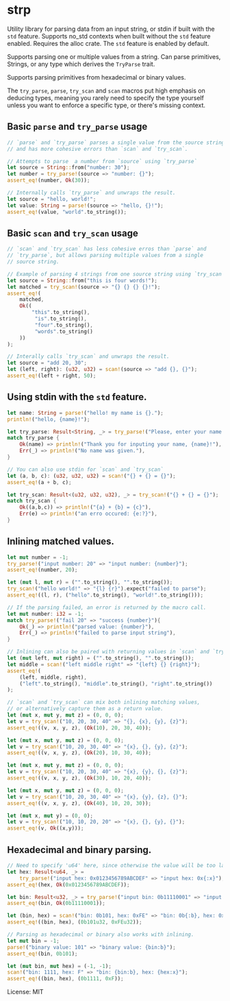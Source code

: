 # strp

Utility library for parsing data from an input string, or stdin if built with the `std` feature.
Supports no_std contexts when built without the `std` feature enabled. Requires the alloc crate.
The `std` feature is enabled by default.

Supports parsing one or multiple values from a string. Can parse primitives, Strings, or any
type which derives the `TryParse` trait.

Supports parsing primitives from hexadecimal or binary values.

The `try_parse`, `parse`, `try_scan` and `scan` macros put high emphasis on deducing types,
meaning you rarely need to specify the type yourself unless you want to enforce a specific
type, or there's missing context.

## Basic `parse` and `try_parse` usage

```rust
// `parse` and `try_parse` parses a single value from the source string,
// and has more cohesive errors than `scan` and `try_scan`.

// Attempts to parse  a number from `source` using `try_parse`
let source = String::from("number: 30");
let number = try_parse!(source => "number: {}");
assert_eq!(number, Ok(30));

// Internally calls `try_parse` and unwraps the result.
let source = "hello, world!";
let value: String = parse!(source => "hello, {}!");
assert_eq!(value, "world".to_string());
```

## Basic `scan` and `try_scan` usage

```rust
// `scan` and `try_scan` has less cohesive erros than `parse` and
// `try_parse`, but allows parsing multiple values from a single
// source string.

// Example of parsing 4 strings from one source string using `try_scan`
let source = String::from("this is four words!");
let matched = try_scan!(source => "{} {} {} {}!");
assert_eq!(
    matched,
    Ok((
        "this".to_string(),
         "is".to_string(),
         "four".to_string(),
         "words".to_string()
    ))
);

// Interally calls `try_scan` and unwraps the result.
let source = "add 20, 30";
let (left, right): (u32, u32) = scan!(source => "add {}, {}");
assert_eq!(left + right, 50);
```

## Using stdin with the `std` feature.

```rust
let name: String = parse!("hello! my name is {}.");
println!("hello, {name}!");

let try_parse: Result<String, _> = try_parse!("Please, enter your name: {}.");
match try_parse {
    Ok(name) => println!("Thank you for inputing your name, {name}!"),
    Err(_) => println!("No name was given."),
}

// You can also use stdin for `scan` and `try_scan`
let (a, b, c): (u32, u32, u32) = scan!("{} + {} = {}");
assert_eq!(a + b, c);

let try_scan: Result<(u32, u32, u32), _> = try_scan!("{} + {} = {}");
match try_scan {
    Ok((a,b,c)) => println!("{a} + {b} = {c}"),
    Err(e) => println!("an erro occured: {e:?}"),
}
```

## Inlining matched values.

```rust
let mut number = -1;
try_parse!("input number: 20" => "input number: {number}");
assert_eq!(number, 20);

let (mut l, mut r) = ("".to_string(), "".to_string());
try_scan!("hello world!" => "{l} {r}").expect("failed to parse");
assert_eq!((l, r), ("hello".to_string(), "world!".to_string()));

// If the parsing failed, an error is returned by the macro call.
let mut number: i32 = -1;
match try_parse!("fail 20" => "success {number}"){
    Ok(_) => println!("parsed value: {number}"),
    Err(_) => println!("failed to parse input string"),
}

// Inlining can also be paired with returning values in `scan` and `try_scan`.
let (mut left, mut right) = ("".to_string(), "".to_string());
let middle = scan!("left middle right" => "{left} {} {right}");
assert_eq!(
    (left, middle, right),
    ("left".to_string(), "middle".to_string(), "right".to_string())
);

// `scan` and `try_scan` can mix both inlining matching values,
// or alternatively capture them as a return value.
let (mut x, mut y, mut z) = (0, 0, 0);
let v = try_scan!("10, 20, 30, 40" => "{}, {x}, {y}, {z}");
assert_eq!((v, x, y, z), (Ok(10), 20, 30, 40));

let (mut x, mut y, mut z) = (0, 0, 0);
let v = try_scan!("10, 20, 30, 40" => "{x}, {}, {y}, {z}");
assert_eq!((v, x, y, z), (Ok(20), 10, 30, 40));

let (mut x, mut y, mut z) = (0, 0, 0);
let v = try_scan!("10, 20, 30, 40" => "{x}, {y}, {}, {z}");
assert_eq!((v, x, y, z), (Ok(30), 10, 20, 40));

let (mut x, mut y, mut z) = (0, 0, 0);
let v = try_scan!("10, 20, 30, 40" => "{x}, {y}, {z}, {}");
assert_eq!((v, x, y, z), (Ok(40), 10, 20, 30));

let (mut x, mut y) = (0, 0);
let v = try_scan!("10, 10, 20, 20" => "{x}, {}, {y}, {}");
assert_eq!(v, Ok((x,y)));
```

## Hexadecimal and binary parsing.

```rust
// Need to specify 'u64' here, since otherwise the value will be too large.
let hex: Result<u64, _> =
    try_parse!("input hex: 0x0123456789ABCDEF" => "input hex: 0x{:x}");
assert_eq!(hex, Ok(0x0123456789ABCDEF));

let bin: Result<u32, _> = try_parse!("input bin: 0b11110001" => "input bin: 0b{:b}");
assert_eq!(bin, Ok(0b11110001));

let (bin, hex) = scan!("bin: 0b101, hex: 0xFE" => "bin: 0b{:b}, hex: 0x{:x}");
assert_eq!((bin, hex), (0b101u32, 0xFEu32));

// Parsing as hexadecimal or binary also works with inlining.
let mut bin = -1;
parse!("binary value: 101" => "binary value: {bin:b}");
assert_eq!(bin, 0b101);

let (mut bin, mut hex) = (-1, -1);
scan!("bin: 1111, hex: F" => "bin: {bin:b}, hex: {hex:x}");
assert_eq!((bin, hex), (0b1111, 0xF));
```

License: MIT
